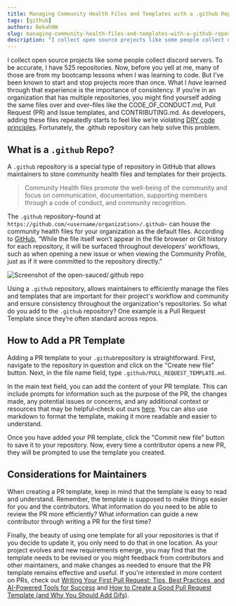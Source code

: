 ```yaml
---
title: Managing Community Health Files and Templates with a .github Repository
tags: [github]
authors: BekahHW
slug: managing-community-health-files-and-templates-with-a-github-repository
description: "I collect open source projects like some people collect discord servers. To be accurate, I have 525."
---
```


I collect open source projects like some people collect discord servers. To be accurate, I have 525 repositories. Now, before you yell at me, many of those are from my bootcamp lessons when I was learning to code. But I’ve been known to start and stop projects more than once. What I _have_ learned through that experience is the importance of consistency. If you’re in an organization that has multiple repositories, you might find yourself adding the same files over and over–files like the CODE_OF_CONDUCT.md, Pull Request (PR) and Issue templates, and CONTRIBUTING.md. As developers, adding these files repeatedly starts to feel like we’re violating [DRY code principles](https://en.wikipedia.org/wiki/Don%27t_repeat_yourself). Fortunately, the .github repository can help solve this problem.

<!-- truncate -->

## What is a `.github` Repo?

A `.github` repository is a special type of repository in GitHub that allows maintainers to store community health files and templates for their projects.

> Community Health files promote the well-being of the community and focus on communication, documentation, supporting members through a code of conduct, and community recognition.

The `.github` repository–found at `https://github.com/<username/organization>/.github`- can house the community health files for your organization as the default files. According to [GitHub](https://github.blog/changelog/2019-02-21-organization-wide-community-health-files/), “While the file itself won’t appear in the file browser or Git history for each repository, it will be surfaced throughout developers’ workflows, such as when opening a new issue or when viewing the Community Profile, just as if it were committed to the repository directly.”

![Screenshot of the open-sauced/.github repo](https://dev-to-uploads.s3.amazonaws.com/uploads/articles/i41566ytubxwkz60kjh7.png)

Using a `.github` repository, allows maintainers to efficiently manage the files and templates that are important for their project's workflow and community and ensure consistency throughout the organization's repositories. So what do you add to the `.github` repository? One example is a Pull Request Template since they’re often standard across repos.

## How to Add a PR Template

Adding a PR template to your `.github`repository is straightforward. First, navigate to the repository in question and click on the "Create new file" button. Next, in the file name field, type `.github/PULL_REQUEST_TEMPLATE.md`.

In the main text field, you can add the content of your PR template. This can include prompts for information such as the purpose of the PR, the changes made, any potential issues or concerns, and any additional context or resources that may be helpful–check out ours [here](https://github.com/open-sauced/.github/blob/main/.github/PULL_REQUEST_TEMPLATE.md). You can also use markdown to format the template, making it more readable and easier to understand.

Once you have added your PR template, click the "Commit new file" button to save it to your repository. Now, every time a contributor opens a new PR, they will be prompted to use the template you created.

## Considerations for Maintainers

When creating a PR template, keep in mind that the template is easy to read and understand. Remember, the template is supposed to make things easier for you and the contributors. What information do you need to be able to review the PR more efficiently? What information can guide a new contributor through writing a PR for the first time?

Finally, the beauty of using one template for all your repositories is that if you decide to update it, you only need to do that in one location. As your project evolves and new requirements emerge, you may find that the template needs to be revised or you might feedback from contributors and other maintainers, and make changes as needed to ensure that the PR template remains effective and useful. If you're interested in more content on PRs, check out [Writing Your First Pull Request: Tips, Best Practices, and AI-Powered Tools for Success](https://dev.to/opensauced/writing-your-first-pull-request-tips-best-practices-and-ai-powered-tools-for-success-3bg9) and [How to Create a Good Pull Request Template (and Why You Should Add Gifs)](https://dev.to/opensauced/how-to-create-a-good-pull-request-template-and-why-you-should-add-gifs-4i0l).
